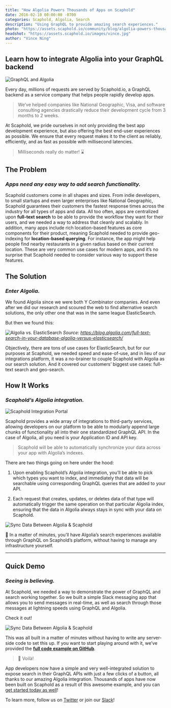 ```yaml
---
title: "How Algolia Powers Thousands of Apps on Scaphold"
date: 2016-02-10 00:00:00 -0700
categories: Scaphold, Algolia, Search
description: "Using GraphQL to provide amazing search experiences."
photo: "https://assets.scaphold.io/community/blog/algolia-powers-thousands-of-scaphold-apps/GraphQL_Algolia2.png"
headshot: "https://assets.scaphold.io/images/vince.jpg"
author: "Vince Ning"
---
```


## Learn how to integrate Algolia into your GraphQL backend

![GraphQL and Algolia](https://assets.scaphold.io/community/blog/algolia-powers-thousands-of-scaphold-apps/GraphQL_Algolia2.png)

Every day, millions of requests are served by Scaphold.io, a GraphQL backend as a service company  that helps people rapidly develop apps.

> We’ve helped companies like National Geographic, Visa, and software consulting agencies drastically reduce their development cycle from 3 months to 2 weeks.

At Scaphold, we pride ourselves in not only providing the best app development experience, but also offering the best end-user experiences as possible. We ensure that every request makes it to the client as reliably, efficiently, and as fast as possible with millisecond latencies.

> Milliseconds really do matter! ⌛️

## **The Problem**

### *Apps need any easy way to add search functionality.*

Scaphold customers come in all shapes and sizes. From indie developers, to small startups and even larger enterprises like National Geographic, Scaphold guarantees their customers the fastest response times across the industry for all types of apps and data. All too often, apps are centralized upon **full-text search** to be able to provide the workflow they want for their users, and we needed a way to address that cleanly and scalably. In addition, many apps include rich location-based features as core components for their product, meaning Scaphold needed to provide geo-indexing for **location-based querying**. For instance, the app might help people find nearby restaurants in a given radius based on their current location. These are very common use cases for modern apps, and it’s no surprise that Scaphold needed to consider various way to support these features.

## **The Solution**

### *Enter Algolia.*

We found Algolia since we were both Y Combinator companies. And even after we did our research and scoured the web to find alternative search solutions, the only other one that was in the same league ElasticSearch.

But then we found this:

![Algolia vs. ElasticSearch](https://assets.scaphold.io/community/blog/algolia-powers-thousands-of-scaphold-apps/Algolia_vs_ES.png)
*Source: https://blog.algolia.com/full-text-search-in-your-database-algolia-versus-elasticsearch/*

Objectively, there are tons of use cases for ElasticSearch, but for our purposes at Scaphold, we needed speed and ease-of-use, and in lieu of our integrations platform, it was a no-brainer to couple Scaphold with Algolia as our search solution. And it covered our customers’ biggest use cases: full-text search and geo-search.

## **How It Works**

### *Scaphold’s Algolia integration.*

![Scaphold Integration Portal](https://assets.scaphold.io/community/blog/algolia-powers-thousands-of-scaphold-apps/Integrations.png)

Scaphold provides a wide array of integrations to third-party services, allowing developers on our platform to be able to modularly append large chunks of functionality all into their one standardized GraphQL API. In the case of Algolia, all you need is your Application ID and API key.

> Scaphold will be able to automatically synchronize your data across your app with Algolia’s indexes.

There are two things going on here under the hood:

1. Upon enabling Scaphold’s Algolia integration, you’ll be able to pick which types you want to index, and immediately that data will be searchable using corresponding GraphQL queries that are added to your API.

2. Each request that creates, updates, or deletes data of that type will automatically trigger the same operation on that particular Algolia index, ensuring that the data in Algolia always stays in sync with your data on Scaphold.

![Sync Data Between Algolia & Scaphold](https://assets.scaphold.io/community/blog/algolia-powers-thousands-of-scaphold-apps/Sync_Data.png)

🙌 In a matter of minutes, you’ll have Algolia’s search experiences available through GraphQL on Scaphold’s platform, without having to manage any infrastructure yourself.

<hr />

## **Quick Demo**

### *Seeing is believing.*

At Scaphold, we needed a way to demonstrate the power of GraphQL and search working together. So we built a simple Slack messaging app that allows you to send messages in real-time, as well as search through those messages at lightning speeds using GraphQL and Algolia.

Check it out!

![Sync Data Between Algolia & Scaphold](https://assets.scaphold.io/community/blog/algolia-powers-thousands-of-scaphold-apps/Algolia_Demo.gif)

This was all built in a matter of minutes without having to write any server-side code to set this up. If you want to start playing around with it, we’ve provided the [**full code example on GitHub**](https://github.com/scaphold-io/slackr-graphql-subscriptions-starter-kit/tree/algolia).

> 🎉 Voilà!

App developers now have a simple and very well-integrated solution to expose search in their GraphQL APIs with just a few clicks of a button, all thanks to our amazing Algolia integration. Thousands of apps have now been built on Scaphold as a result of this awesome example, and you can [get started today as well](https://scaphold.io)!

To learn more, follow us on [Twitter](https://twitter.com/ScapholdDotIO) or join our [Slack](http://slack.scaphold.io/)!
